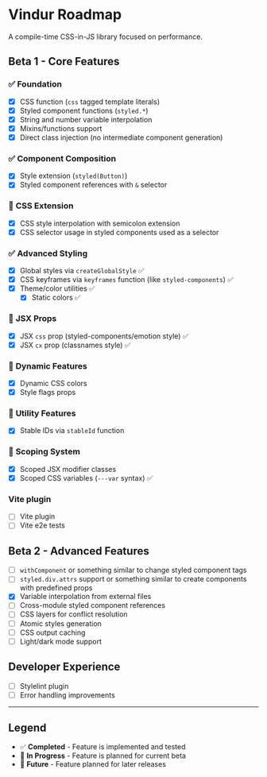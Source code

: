 # Vindur Roadmap

A compile-time CSS-in-JS library focused on performance.

## Beta 1 - Core Features

### ✅ **Foundation**

- [x] CSS function (`css` tagged template literals)
- [x] Styled component functions (`styled.*`)
- [x] String and number variable interpolation
- [x] Mixins/functions support
- [x] Direct class injection (no intermediate component generation)

### ✅ **Component Composition**

- [x] Style extension (`styled(Button)`)
- [x] Styled component references with `&` selector

### 🚧 **CSS Extension**

- [x] CSS style interpolation with semicolon extension
- [x] CSS selector usage in styled components used as a selector

### ✅ **Advanced Styling**

- [x] Global styles via `createGlobalStyle` ✅
- [x] CSS keyframes via `keyframes` function (like `styled-components`) ✅
- [x] Theme/color utilities ✅
  - [x] Static colors ✅

### 🚧 **JSX Props**

- [x] JSX `css` prop (styled-components/emotion style) ✅
- [x] JSX `cx` prop (classnames style) ✅

### 🚧 **Dynamic Features**

- [x] Dynamic CSS colors
- [x] Style flags props

### 🚧 **Utility Features**

- [x] Stable IDs via `stableId` function

### 🚧 **Scoping System**

- [x] Scoped JSX modifier classes
- [x] Scoped CSS variables (`---var` syntax) ✅

### Vite plugin

- [ ] Vite plugin
- [ ] Vite e2e tests

## Beta 2 - Advanced Features

- [ ] `withComponent` or something similar to change styled component tags
- [ ] `styled.div.attrs` support or something similar to create components with predefined props
- [x] Variable interpolation from external files
- [ ] Cross-module styled component references
- [ ] CSS layers for conflict resolution
- [ ] Atomic styles generation
- [ ] CSS output caching
- [ ] Light/dark mode support

## Developer Experience

- [ ] Stylelint plugin
- [ ] Error handling improvements

---

## Legend

- ✅ **Completed** - Feature is implemented and tested
- 🚧 **In Progress** - Feature is planned for current beta
- 🔮 **Future** - Feature planned for later releases
